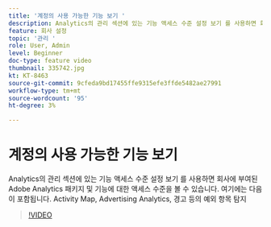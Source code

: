 ```yaml
---
title: '계정의 사용 가능한 기능 보기 '
description: Analytics의 관리 섹션에 있는 기능 액세스 수준 설정 보기 를 사용하면 회사에 부여된 Adobe Analytics 패키지 및 기능에 대한 액세스 수준을 볼 수 있습니다. 여기에는 Activity Map, Advertising Analytics, 경고의 예외 항목 탐지 등이 포함됩니다.
feature: 회사 설정
topic: '관리 '
role: User, Admin
level: Beginner
doc-type: feature video
thumbnail: 335742.jpg
kt: KT-8463
source-git-commit: 9cfeda9bd17455ffe9315efe3ffde5482ae27991
workflow-type: tm+mt
source-wordcount: '95'
ht-degree: 3%

---
```



# 계정의 사용 가능한 기능 보기

Analytics의 관리 섹션에 있는 기능 액세스 수준 설정 보기 를 사용하면 회사에 부여된 Adobe Analytics 패키지 및 기능에 대한 액세스 수준을 볼 수 있습니다. 여기에는 다음이 포함됩니다. Activity Map, Advertising Analytics, 경고 등의 예외 항목 탐지


>[!VIDEO](https://video.tv.adobe.com/v/335742/?quality=12&learn=on)